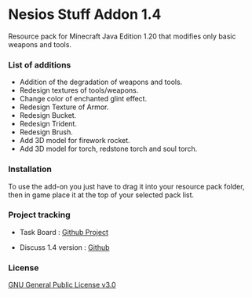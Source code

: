 # Nesios Stuff Addon 1.4

Resource pack for Minecraft Java Edition 1.20 that modifies only basic weapons and tools.

### List of additions

- Addition of the degradation of weapons and tools.
- Redesign textures of tools/weapons.
- Change color of enchanted glint effect.
- Redesign Texture of Armor.
- Redesign Bucket.
- Redesign Trident.
- Redesign Brush.
- Add 3D model for firework rocket.
- Add 3D model for torch, redstone torch and soul torch.

### Installation

To use the add-on you just have to drag it into your resource pack folder, then in game place it at the top of your selected pack list.

### Project tracking

- Task Board : [Github Project](https://github.com/users/N3siOS/projects/4/views/1)

- Discuss 1.4 version : [Github](https://github.com/N3siOS/Nesios_Stuff_Addon/discussions/)

### License

[GNU General Public License v3.0](https://choosealicense.com/licenses/gpl-3.0/)
